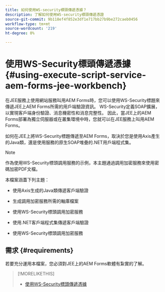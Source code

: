 ```yaml
---
title: 如何使用WS-security標頭傳遞憑據？
description: 了解如何使用WS-security標頭傳遞憑證
source-git-commit: 9b118ef4f852e3df1e717bb27b9be272caeb0456
workflow-type: tm+mt
source-wordcount: '219'
ht-degree: 0%

---
```


# 使用WS-Security標頭傳遞憑據 {#using-execute-script-service-aem-forms-jee-workbench}

在JEE服務上使用網站服務叫用AEM Forms時，您可以使用WS-Security標題來傳遞JEE上AEM Forms所需的用戶端驗證資訊。 WS-Security定義SOAP擴展，以實現客戶端身份驗證、消息機密性和消息完整性。 因此，當JEE上的AEM Forms部署為獨立伺服器或在叢集環境中時，您就可以在JEE服務上叫用AEM Forms。

如何在JEE上將WS-Security標題傳遞至AEM Forms，取決於您是使用Axis產生的Java類，還是使用服務的原生SOAP堆疊的.NET用戶端程式集。

>[!NOTE]
>
>作為使用WS-Security標頭調用服務的示例，本主題通過調用加密服務來使用密碼加密PDF文檔。

本檔案涵蓋下列主題：

* 使用Axis生成的Java類傳遞客戶端驗證

* 生成調用加密服務所需的軸庫檔案

* 使用WS-Security標頭調用加密服務

* 使用.NET客戶端程式集傳遞客戶端驗證

* 使用WS-Security標頭調用加密服務


## 需求 {#requirements}

若要充分運用本檔案，您必須對JEE上的AEM Forms軟體有紮實的了解。

>[!MORELIKETHIS]
>
>* [使用WS-Security標頭傳遞憑據](assets/passing-credentials-using-ws-security-headers.pdf)


